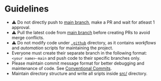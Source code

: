 # Guidelines

- ⚠️ Do not directly push to [main branch](https://github.com/warmachine028/HR-Chatbot/tree/main), make a PR and wait for atleast 1 approval.
- ⚠️ Pull the latest code from [main branch](https://github.com/warmachine028/HR-Chatbot/tree/main) before creating PRs to avoid merge conflicts.
- ⚠️ Do not modify code under [`.github`](./.github/) directory, as it contains *workflows* and *automation* scripts for maintaining the project.
- Everyone must create their separate branch in the following format: `<your name>-main` and push code to their specific branches only.
- Please maintain commit message format for better debugging and maintenance of code. See [Conventional Commits](https://www.conventionalcommits.org/en/v1.0.0/).
- Maintain directory structure and write all sripts inside [src/](./src/) directory.
